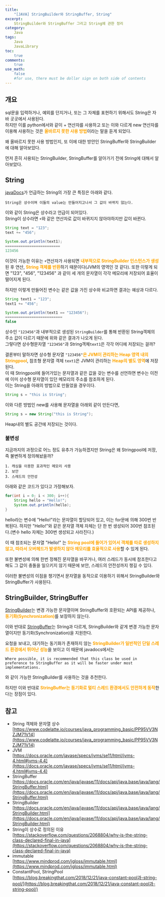 ```yaml
---
title: 
    "[JAVA] StringBuilder와 StringBuffer, String"
excerpt: 
    StringBuilder와 StringBuffer 그리고 String에 관한 정리
category: 
    Java
tags: 
    Java
    JavaLibrary
toc: 
    true
comments: 
    true
use_math: 
    false
    #for use, there must be dollar sign on both side of contents
---
```


<style type = 'text/css'>
    .o{
    font-weight: bold;
    color:orange;
    }
</style>

## 개요  
sql문을 입력하거나, 예외를 던지거나, 또는 그 자체를 표현하기 위해서도 String은 자바 곳곳에서 사용된다.  
하지만 이를 python에서와 같이 + 연산자를 사용하고 또는 이와 다르게 new 연산자를 이용해 사용하는 것은 <span class = "o">올바르지 못한 사용 방법</span>이라는 말을 듣게 되었다.  

왜 올바르지 못한 사용 방법인지, 또 이에 대한 방안인 StringBuffer와 StringBuilder에 대해 알아보았다.

먼저 흔히 사용되는 StringBuilder, StringBuffer를 알아가기 전에 String에 대해서 알아보았다.  

## String  
[javaDocs](https://docs.oracle.com/en/java/javase/11/docs/api/java.base/java/lang/String.html)가 언급하는 String의 가장 큰 특징은 아래와 같다.  
```  
String은 상수이며 이들의 value는 만들어지고나서 그 값이 바뀌지 않는다.
```
이와 같이 String은 상수라고 언급이 되어있다.  
String이 상수라면 `+`와 같은 연산자로 값이 바뀌지지 않아야하지만 값이 바뀐다.  

```java
String text = "123";
text += "456";

System.out.println(text1);
=========================
123456
```  

이것이 가능한 이유는 `+`연산자가 사용되면 <span class = "o">내부적으로 StringBuilder 인스턴스가 생성</span>된 후 연산, <span class = "o">String 객체를 반환</span>하기 때문이다(JVM의 영역인 것 같다). 또한 이렇게 되면 "123", "456", "123456" 과 같이 세 개의 문자열이 각각 메모리에 저장되어 효율이 떨어지게 된다.

하지만 이렇게 만들어진 변수는 같은 값을 가진 상수와 비교하면 결과는 예상과 다르다.  
```java
String text1 = "123";
text1 += "456";

System.out.println(text1 == "123456");
==========================
false
```
상수인 `"123456"`과 내부적으로 생성된 `StringBuilder`를 통해 반환된 String객체의 주소 값이 다르기 때문에 위와 같은 결과가 나오게 된다.  
그렇다면 상수형문자열 `"123456"`과 String객체`text1`은 각각 어디에 저장되는 걸까?  
  
결론부터 말하자면 상수형 문자열 `"123456"`<span class = "o">은 JVM이 관리하는 Heap 영역 내의 Stringpool</span>, 참조형 문자열 객체 `text1`은 JVM이 관리하는 <span class = "o">Heap의 별도 영역</span>에 저장된다.  
이 때 Stringpool에 들어가있는 문자열과 같은 값을 갖는 변수를 선언하면 변수는 이전에 이미 상수형 문자열이 있던 메모리의 주소를 참조하게 된다.  
이는 String을 아래의 방법으로 만들었을 경우이다.  

```java  
String s = "this is String";
```  
이와 다른 방법인 new를 사용해 문자열을 아래외 같이 만든다면,
```java
String s = new String("this is String");
```  
Heap내의 별도 공간에 저장되는 것이다.  

### 불변성

지금까지의 과정으로 어느 정도 유추가 가능하겠지만 String은 왜 Stringpool에 저장, 즉 불변하게 정의해놨을까?  
    
    1. 캐싱을 이용한 효과적인 메모리 사용  
    2. 보안  
    3. 스레드의 안전성  

아래와 같은 코드가 있다고 가정해보자.  

```java  
for(int i = 0; i < 300; i++){
    String hello = "Hello!";
    System.out.println(hello);
}
```  
hello라는 변수에 "Hello!"라는 문자열이 할당되어 있고, 이는 for문에 의해 300번 반복된다. 하지만 "Hello!"와 같은 문자열 객체 자체는 단 한 번 생성되어 300번 참조된다.(변수 hello 자체는 300번 생성되고 사라진다.)  

이 때 참조되는 문자열 "Hello!" 는 <span class = "o">String pool에 들어가 있어서 객체를 따로 생성하지 않고, 따라서 오버헤드가 발생하지 않아 메모리를 효율적으로 사용</span>할 수 있게 된다.  

또한 불변성에 의해 한번 정해진 문자열을 바꾸거나, 여러 스레드가 동시에 참조한다고 해도 그 값이 충돌을 일으키지 않기 때문에 보안, 스레드의 안전성까지 챙길 수 있다.  

이러한 불변성의 이점을 챙기면서 문자열을 동적으로 이용하기 위해서 StringBuilder와 StringBuffer가 사용된다.  

## StringBuilder, StringBuffer  

[StringBuilder](https://docs.oracle.com/en/java/javase/11/docs/api/java.base/java/lang/StringBuffer.html)는 변경 가능한 문자열이며 StringBuffer와 호환되는 API를 제공하나, <span class = "o">동기화(Synchronization)</span>를 보장하지 않는다.  

이와 반대로 [StringBuffer](https://docs.oracle.com/en/java/javase/11/docs/api/java.base/java/lang/StringBuffer.html)는 String과 다르게, StringBuilder와 같게 변경 가능한 문자열이지만 동기화(Synchronization)을 지원한다.  

요청을 보내고, 대기하는 동기화가 존재하지 않는 <span class = "o">StringBuilder가 일반적인 단일 스레드 환경에서 뛰어난 성능</span>을 보이고 이 때문에 javadocs에서는  

    Where possible, it is recommended that this class be used in preference to StringBuffer as it will be faster under most implementations.  

와 같이 가능한 StringBuilder를 사용하는 것을 추천한다.  

하지만 이와 반대로 <span class = "o">StringBuffer는 동기화로 멀티 스레드 환경에서도 안전하게 동작</span>한다는 장점이 있다.  



## 참고  
- String 객체와 문자열 상수  
[https://www.codelatte.io/courses/java_programming_basic/PP95VV3NZJM71V14](https://www.codelatte.io/courses/java_programming_basic/PP95VV3NZJM71V14)  
- JVM  
[https://docs.oracle.com/javase/specs/jvms/se11/html/jvms-4.html#jvms-4.4](https://docs.oracle.com/javase/specs/jvms/se11/html/jvms-4.html#jvms-4.4)  
- StringBuffer
[https://docs.oracle.com/en/java/javase/11/docs/api/java.base/java/lang/StringBuffer.html](https://docs.oracle.com/en/java/javase/11/docs/api/java.base/java/lang/StringBuffer.html)  
- StringBuilder  
[https://docs.oracle.com/en/java/javase/11/docs/api/java.base/java/lang/StringBuilder.html](https://docs.oracle.com/en/java/javase/11/docs/api/java.base/java/lang/StringBuilder.html)  
- String이 상수로 정의된 이유
[https://stackoverflow.com/questions/2068804/why-is-the-string-class-declared-final-in-java](https://stackoverflow.com/questions/2068804/why-is-the-string-class-declared-final-in-java)  
- immutable  
[https://www.mindprod.com/jgloss/immutable.html](https://www.mindprod.com/jgloss/immutable.html)  
- ConstantPool, StringPool  
[https://blog.breakingthat.com/2018/12/21/java-constant-pool과-string-pool/](https://blog.breakingthat.com/2018/12/21/java-constant-pool과-string-pool/)  